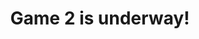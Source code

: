 ---
layout: page
title: Game 2 is underway!
teaser: Take a look at our gamecard to see how your lines are doing.
redirect: /gamecard
---